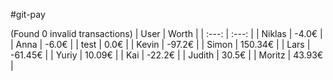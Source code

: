 #git-pay

(Found 0 invalid transactions)
| User | Worth |
| :---: | :---: |
| Niklas | -4.0€ |
| Anna | -6.0€ |
| test | 0.0€ |
| Kevin | -97.2€ |
| Simon | 150.34€ |
| Lars | -61.45€ |
| Yuriy | 10.09€ |
| Kai | -22.2€ |
| Judith | 30.5€ |
| Moritz | 43.93€ |
